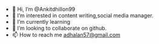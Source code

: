 - 👋 Hi, I’m @Ankitdhillon99
- 👀 I’m interested in content writing,social media manager.
- 🌱 I’m currently learning 
- 💞️ I’m looking to collaborate on github.
- 📫 How to reach me adhalan57@gmail.com 

<!---
Ankitdhillon99/Ankitdhillon99 is a ✨ special ✨ repository because its `README.md` (this file) appears on your GitHub profile.
You can click the Preview link to take a look at your changes.
--->
